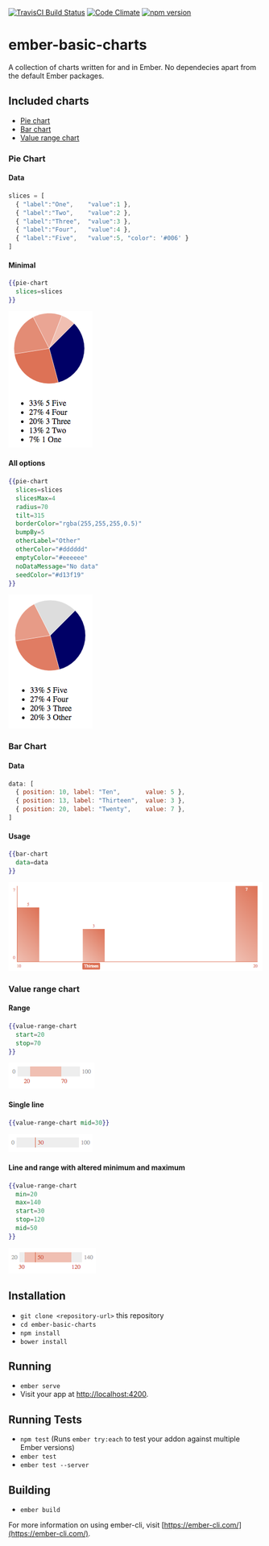 [![TravisCI Build Status](https://travis-ci.org/saztul/ember-basic-charts.svg?branch=master)](https://travis-ci.org/saztul/ember-basic-charts)
[![Code Climate](https://codeclimate.com/github/saztul/ember-basic-charts/badges/gpa.svg)](https://codeclimate.com/github/saztul/ember-basic-charts)
[![npm version](https://badge.fury.io/js/ember-basic-charts.svg)](https://badge.fury.io/js/ember-basic-charts)

# ember-basic-charts

A collection of charts written for and in Ember.
No dependecies apart from the default Ember packages.

## Included charts

* [Pie chart](#pie-chart)
* [Bar chart](#bar-chart)
* [Value range chart](#value-range-chart)

### <a name=pie-chart></a>Pie Chart

#### Data

```javascript
slices = [
  { "label":"One",    "value":1 },
  { "label":"Two",    "value":2 },
  { "label":"Three",  "value":3 },
  { "label":"Four",   "value":4 },
  { "label":"Five",   "value":5, "color": '#006' }
]
```

#### Minimal

```hbs
{{pie-chart
  slices=slices
}}
```

![pie chart minimal](https://github.com/saztul/ember-basic-charts/raw/master/readme-assets/pie-simple.png "Minimal")

#### All options

```hbs
{{pie-chart
  slices=slices
  slicesMax=4
  radius=70
  tilt=315
  borderColor="rgba(255,255,255,0.5)"
  bumpBy=5
  otherLabel="Other"
  otherColor="#dddddd"
  emptyColor="#eeeeee"
  noDataMessage="No data"
  seedColor="#d13f19"
}}
```

![pie chart all options](https://github.com/saztul/ember-basic-charts/raw/master/readme-assets/pie-all-opts.png "All options")

### <a name=bar-chart></a>Bar Chart

#### Data

```javascript
data: [
  { position: 10, label: "Ten",       value: 5 },
  { position: 13, label: "Thirteen",  value: 3 },
  { position: 20, label: "Twenty",    value: 7 },
]
```

#### Usage

```hbs
{{bar-chart
  data=data
}}
```

![bar chart](https://github.com/saztul/ember-basic-charts/raw/master/readme-assets/bar-chart.png "Bar chart")

### <a name=value-range-chart></a>Value range chart

#### Range

```hbs
{{value-range-chart
  start=20
  stop=70
}}
```

![range](https://github.com/saztul/ember-basic-charts/raw/master/readme-assets/range.png "Range")

#### Single line

```hbs
{{value-range-chart mid=30}}
```

![line](https://github.com/saztul/ember-basic-charts/raw/master/readme-assets/line.png "Line")

#### Line and range with altered minimum and maximum

```hbs
{{value-range-chart
  min=20
  max=140
  start=30
  stop=120
  mid=50
}}
```

![range and line](https://github.com/saztul/ember-basic-charts/raw/master/readme-assets/range-and-line.png "Range and Line")


## Installation

* `git clone <repository-url>` this repository
* `cd ember-basic-charts`
* `npm install`
* `bower install`

## Running

* `ember serve`
* Visit your app at [http://localhost:4200](http://localhost:4200).

## Running Tests

* `npm test` (Runs `ember try:each` to test your addon against multiple Ember versions)
* `ember test`
* `ember test --server`

## Building

* `ember build`

For more information on using ember-cli, visit [https://ember-cli.com/](https://ember-cli.com/).
